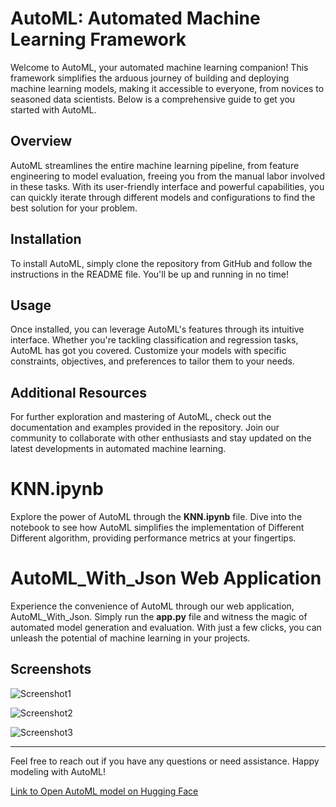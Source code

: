 # AutoML: Automated Machine Learning Framework

Welcome to AutoML, your automated machine learning companion! This framework simplifies the arduous journey of building and deploying machine learning models, making it accessible to everyone, from novices to seasoned data scientists. Below is a comprehensive guide to get you started with AutoML.

## Overview

AutoML streamlines the entire machine learning pipeline, from feature engineering to model evaluation, freeing you from the manual labor involved in these tasks. With its user-friendly interface and powerful capabilities, you can quickly iterate through different models and configurations to find the best solution for your problem.

## Installation

To install AutoML, simply clone the repository from GitHub and follow the instructions in the README file. You'll be up and running in no time!

## Usage

Once installed, you can leverage AutoML's features through its intuitive interface. Whether you're tackling classification  and  regression  tasks, AutoML has got you covered. Customize your models with specific constraints, objectives, and preferences to tailor them to your needs.

## Additional Resources

For further exploration and mastering of AutoML, check out the documentation and examples provided in the repository. Join our community to collaborate with other enthusiasts and stay updated on the latest developments in automated machine learning.

# KNN.ipynb

Explore the power of AutoML through the **KNN.ipynb** file. Dive into the notebook to see how AutoML simplifies the implementation of Different Different  algorithm, providing  performance metrics at your fingertips.

# AutoML_With_Json Web Application

Experience the convenience of AutoML through our web application, AutoML_With_Json. Simply run the **app.py** file and witness the magic of automated model generation and evaluation. With just a few clicks, you can unleash the potential of machine learning in your projects.

## Screenshots

![Screenshot1](https://i.ibb.co/FqW8tqS/Screenshot-2024-05-14-110122.png)

![Screenshot2](https://i.ibb.co/Qdy58h1/Screenshot-2024-05-14-110030.png)

![Screenshot3](https://i.ibb.co/fvg57WK/Screenshot-2024-05-14-111707.png)

---

Feel free to reach out if you have any questions or need assistance. Happy modeling with AutoML!

[Link to Open AutoML model on Hugging Face](https://huggingface.co/spaces/GauravSingh72388/AutoML_With_Json)
